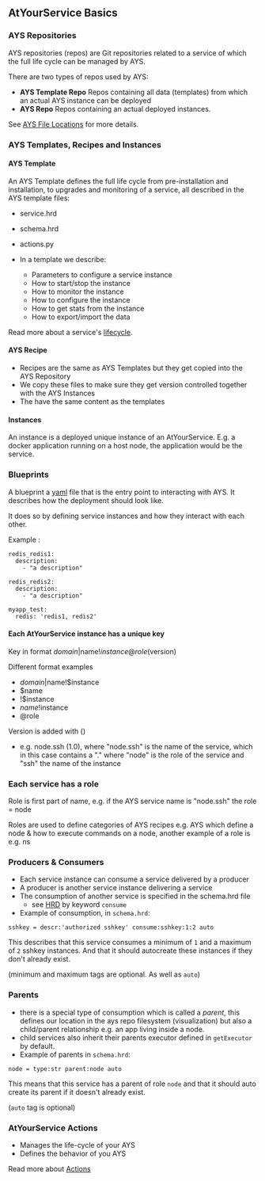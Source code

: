 ## AtYourService Basics

### AYS Repositories

AYS repositories (repos) are Git repositories related to a service of which the full life cycle can be managed by AYS.

There are two types of repos used by AYS:

- **AYS Template Repo**
    Repos containing all data (templates) from which an actual AYS instance can be deployed
- **AYS Repo**
    Repos containing an actual deployed instances.

See [AYS File Locations](AtYourServiceFileLocations.md) for more details.


### AYS Templates, Recipes and Instances

#### AYS Template

An AYS Template defines the full life cycle from pre-installation and installation, to upgrades and monitoring of a service, all described in the AYS template files:
  - service.hrd
  - schema.hrd
  - actions.py

- In a template we describe:
    - Parameters to configure a service instance
    - How to start/stop the instance
    - How to monitor the instance
    - How to configure the instance
    - How to get stats from the instance
    - How to export/import the data
    
Read more about a service's [lifecycle](AtYourServiceLifecycle.html).

#### AYS Recipe
- Recipes are the same as AYS Templates but they get copied into the AYS Repository
- We copy these files to make sure they get version controlled together with the AYS Instances
- The have the same content as the templates


#### Instances

An instance is a deployed unique instance of an AtYourService.
E.g. a docker application running on a host node, the application would be the service.


### Blueprints
A blueprint a [yaml](http://yaml.org/) file that is the entry point to interacting with AYS. It describes how the deployment should look like.

It does so by defining service instances and how they interact with each other.

Example :
```
redis_redis1:
  description:
    - "a description"

redis_redis2:
  description:
    - "a description"

myapp_test:
  redis: 'redis1, redis2'

```


#### Each AtYourService instance has a unique key

Key in format $domain|$name!$instance@role ($version)

Different format examples
+ $domain|$name!$instance
+ $name
+ !$instance
+ $name!$instance
+ @role

Version is added with ()
+ e.g. node.ssh (1.0), where "node.ssh" is the name of the service, which in this case contains a "." where "node" is the role of the service and "ssh" the name of the instance

### Each service has a role

Role is first part of name, e.g. if the AYS service name is "node.ssh" the role = node

Roles are used to define categories of AYS recipes e.g. AYS which define a node & how to execute commands on a node, another example of a role is e.g. ns

### Producers & Consumers

- Each service instance can consume a service delivered by a producer
- A producer is another service instance delivering a service
- The consumption of another service is specified in the schema.hrd file
    - see [HRD](../BeyondBasics/HRD.html) by keyword `consume`
- Example of consumption, in `schema.hrd`:
```
sshkey = descr:'authorized sshkey' consume:sshkey:1:2 auto
```
This describes that this service consumes a minimum of `1` and a maximum of `2` sshkey instances. And that it should autocreate these instances if they don't already exist.

  (minimum and maximum tags are optional. As well as `auto`)

### Parents
* there is a special type of consumption which is called a *parent*, this defines our location in the ays repo filesystem (visualization) but also a child/parent relationship e.g. an app living inside a node.
* child services also inherit their parents executor defined in `getExecutor` by default.
* Example of parents in `schema.hrd`:
```
node = type:str parent:node auto
```
This means that this service has a parent of role `node` and that it should auto create its parent if it doesn't already exist.

  (`auto` tag is optional)


### AtYourService Actions

* Manages the life-cycle of your AYS
* Defines the behavior of you AYS

Read more about [Actions](5_AYS_actions.html)


